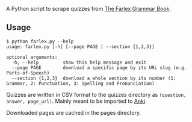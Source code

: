 A Python script to scrape quizzes from [The Farlex Grammar Book](https://www.thefreedictionary.com/The-Farlex-Grammar-Book.htm).

## Usage

```
$ python farlex.py --help
usage: farlex.py [-h] [--page PAGE | --section {1,2,3}]

optional arguments:
  -h, --help         show this help message and exit
  --page PAGE        download a specific page by its URL slug (e.g. Parts-of-Speech)
  --section {1,2,3}  download a whole section by its number (1: Grammar, 2: Punctuation, 3: Spelling and Pronunciation)
```

Quizzes are written in CSV format to the quizzes directory as `(question, answer, page_url)`.
Mainly meant to be imported to [Anki](https://apps.ankiweb.net/).

Downloaded pages are cached in the pages directory.
